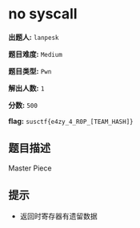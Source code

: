 # no syscall

**出题人:** `lanpesk`

**题目难度:** `Medium`

**题目类型:** `Pwn`

**解出人数:** `1`

**分数:** `500`

**flag:** `susctf{e4zy_4_R0P_[TEAM_HASH]}`

## 题目描述

Master Piece


## 提示

- 返回时寄存器有遗留数据

            